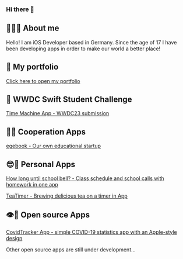 ### Hi there 👋

## 👨🏻‍💻 About me
Hello! I am iOS Developer based in Germany. Since the age of 17 I have been developing apps in order to make our world a better place!

## 💼 My portfolio
[Click here to open my portfolio](https://drive.google.com/file/d/1Y0SmDdefkjFaIpH2e1XT8OAYnnIRa49T/view?usp=sharing)

##  WWDC Swift Student Challenge
[Time Machine App - WWDC23 submission](https://github.com/IKorabel/WWDC23-TimeMachineApp)

## 🤝📱 Cooperation Apps
[egebook - Our own educational startup](https://apps.apple.com/ru/app/%D0%B5%D0%B3%D1%8D%D0%B1%D1%83%D0%BA-%D0%BF%D0%BE%D0%B4%D0%B3%D0%BE%D1%82%D0%BE%D0%B2%D0%BA%D0%B0-%D0%BA-%D0%B5%D0%B3%D1%8D/id1491193921)

## 😎📱 Personal Apps
[How long until school bell? - Сlass schedule and school calls with homework in one app](https://apps.apple.com/ru/app/c%D0%BA%D0%BE%D0%BB%D1%8C%D0%BA%D0%BE-%D0%B4%D0%BE-%D0%B7%D0%B2%D0%BE%D0%BD%D0%BA%D0%B0/id1450525476)

[TeaTimer - Brewing delicious tea on a timer in App](https://apps.apple.com/ru/app/teatimer/id1462275983)

## 👁📱 Open source Apps 
[CovidTracker App - simple COVID-19 statistics app with an Apple-style design](https://github.com/IKorabel/CovidApp)

Other open source apps are still under development...
<!--
**IKorabel/IKorabel** is a ✨ _special_ ✨ repository because its `README.md` (this file) appears on your GitHub profile.

Here are some ideas to get you started:

- 🔭 I’m currently working on ...
- 🌱 I’m currently learning ...
- 👯 I’m looking to collaborate on ...
- 🤔 I’m looking for help with ...
- 💬 Ask me about ...
- 📫 How to reach me: ...
- 😄 Pronouns: ...
- ⚡ Fun fact: ...
-->
